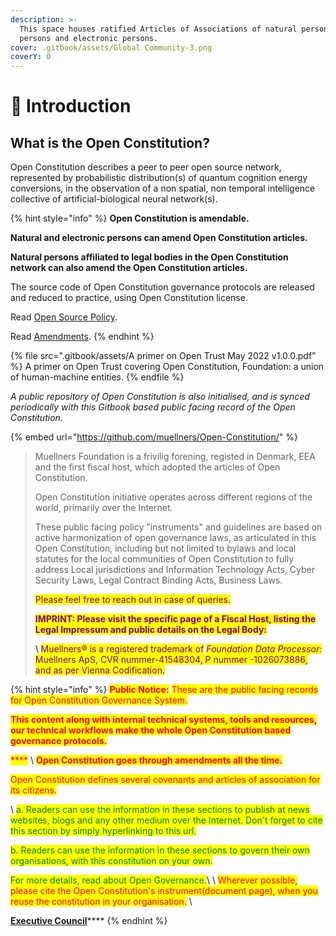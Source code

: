 ```yaml
---
description: >-
  This space houses ratified Articles of Associations of natural persons, legal
  persons and electronic persons.
cover: .gitbook/assets/Global Community-3.png
coverY: 0
---
```


# 🎵 Introduction

## What is the Open Constitution?

Open Constitution describes a peer to peer open source network, represented by probabilistic distribution(s) of quantum cognition energy conversions, in the observation of a non spatial, non temporal intelligence collective of artificial-biological neural network(s).

{% hint style="info" %}
**Open Constitution is amendable.**&#x20;

**Natural and electronic persons can amend Open Constitution articles.**

**Natural persons affiliated to legal bodies in the Open Constitution network can also amend the Open Constitution articles.**

The source code of Open Constitution governance protocols are released and reduced to practice, using Open Constitution license.&#x20;

Read [Open Source Policy](broken-reference).

Read [Amendments](readme/amendments.md).
{% endhint %}



{% file src=".gitbook/assets/A primer on Open Trust May 2022 v1.0.0.pdf" %}
A primer on Open Trust covering Open Constitution, Foundation: a union of human-machine entities.
{% endfile %}

_A public repository of Open Constitution is also initialised, and is synced periodically with this Gitbook based public facing record of the Open Constitution._&#x20;

{% embed url="https://github.com/muellners/Open-Constitution/" %}

> Muellners Foundation is a frivilig forening, registed in Denmark, EEA and the first fiscal host, which adopted the articles of Open Constitution.&#x20;
>
> Open Constitution initiative operates across different regions of the world, primarily over the Internet.
>
> These public facing policy "instruments" and guidelines are based on active harmonization of open governance laws, as articulated in this Open Constitution, including but not limited to bylaws and local statutes for the local communities of Open Constitution to fully address Local jurisdictions and Information Technology Acts, Cyber Security Laws, Legal Contract Binding Acts, Business Laws.&#x20;
>
> <mark style="color:purple;">Please feel free to reach out in case of queries.</mark>&#x20;
>
> <mark style="color:purple;">**IMPRINT: Please visit the specific page of a Fiscal Host, listing the Legal Impressum and public details on the Legal Body:**</mark>
>
> <mark style="color:purple;">****</mark>\ <mark style="color:purple;">****</mark><mark style="color:purple;">Muellners® is a registered trademark of</mark> <mark style="color:purple;"></mark>_<mark style="color:purple;">Foundation Data Processor:</mark>_ <mark style="color:purple;"></mark><mark style="color:purple;">Muellners ApS, CVR nummer-41548304, P nummer -1026073886, and as per Vienna Codification.</mark>

{% hint style="info" %}
<mark style="color:red;">**Public Notice:**</mark> <mark style="color:red;"></mark><mark style="color:red;">These are the public facing records for Open Constitution Governance System.</mark>&#x20;

<mark style="color:red;">**This content along with internal technical systems, tools and resources, our technical workflows make the whole Open Constitution based governance protocols.**</mark>

&#x20;<mark style="color:red;">****</mark> \ <mark style="color:red;">**Open Constitution goes through amendments all the time.**</mark>&#x20;

<mark style="color:red;">Open Constitution defines several covenants and articles of association for its citizens.</mark>

<mark style="color:red;"></mark>\ <mark style="color:red;"></mark><mark style="color:green;">a. Readers can use the information in these sections to publish at news websites, blogs and any other medium over the Internet. Don't forget to cite this section by simply hyperlinking to this url.</mark>

<mark style="color:green;">b. Readers can use the information in these sections to govern their own organisations, with this constitution on your own.</mark>&#x20;

<mark style="color:green;">For more details, read about Open Governance.</mark>\ <mark style="color:green;"></mark>\ <mark style="color:green;"></mark><mark style="color:red;">Wherever possible, please cite the Open Constitution's instrument(document page), when you reuse the constitution in your organisation.</mark> \ <mark style="color:red;"></mark>

[**Executive Council**](foundation/executive-council.md)****
{% endhint %}

